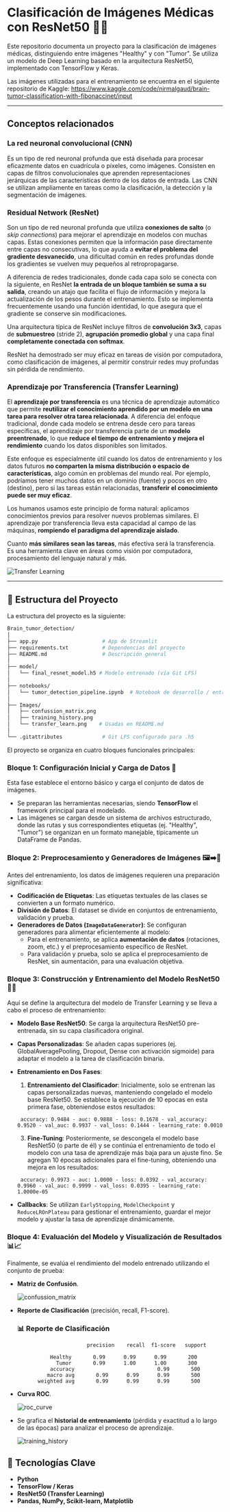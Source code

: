 # Clasificación de Imágenes Médicas con ResNet50 🧠🔬

Este repositorio documenta un proyecto para la clasificación de imágenes médicas, distinguiendo entre imágenes "Healthy" y con "Tumor". Se utiliza un modelo de Deep Learning basado en la arquitectura ResNet50, implementado con TensorFlow y Keras.  

Las imágenes utilizadas para el entrenamiento se encuentra en el siguiente repositorio de Kaggle:
https://www.kaggle.com/code/nirmalgaud/brain-tumor-classification-with-fibonaccinet/input

---

## Conceptos relacionados

### La red neuronal convolucional (CNN)
Es un tipo de red neuronal profunda que está diseñada para procesar eficazmente datos en cuadrícula o píxeles, como imágenes. Consisten en capas de filtros convolucionales que aprenden representaciones jerárquicas de las características dentro de los datos de entrada. Las CNN se utilizan ampliamente en tareas como la clasificación, la detección y la segmentación de imágenes.



### Residual Network (ResNet)
Son un tipo de red neuronal profunda que utiliza **conexiones de salto** (o *skip connections*) para mejorar el aprendizaje en modelos con muchas capas. Estas conexiones permiten que la información pase directamente entre capas no consecutivas, lo que ayuda a **evitar el problema del gradiente desvanecido**, una dificultad común en redes profundas donde los gradientes se vuelven muy pequeños al retropropagarse.

A diferencia de redes tradicionales, donde cada capa solo se conecta con la siguiente, en ResNet **la entrada de un bloque también se suma a su salida**, creando un atajo que facilita el flujo de información y mejora la actualización de los pesos durante el entrenamiento. Esto se implementa frecuentemente usando una función identidad, lo que asegura que el gradiente se conserve sin modificaciones.

Una arquitectura típica de ResNet incluye filtros de **convolución 3x3**, capas de **submuestreo** (stride 2), **agrupación promedio global** y una capa final **completamente conectada con softmax**.

ResNet ha demostrado ser muy eficaz en tareas de visión por computadora, como clasificación de imágenes, al permitir construir redes muy profundas sin pérdida de rendimiento.



### Aprendizaje por Transferencia (Transfer Learning)

El **aprendizaje por transferencia** es una técnica de aprendizaje automático que permite **reutilizar el conocimiento aprendido por un modelo en una tarea para resolver otra tarea relacionada**. A diferencia del enfoque tradicional, donde cada modelo se entrena desde cero para tareas específicas, el aprendizaje por transferencia parte de un **modelo preentrenado**, lo que **reduce el tiempo de entrenamiento y mejora el rendimiento** cuando los datos disponibles son limitados.

Este enfoque es especialmente útil cuando los datos de entrenamiento y los datos futuros **no comparten la misma distribución o espacio de características**, algo común en problemas del mundo real. Por ejemplo, podríamos tener muchos datos en un dominio (fuente) y pocos en otro (destino), pero si las tareas están relacionadas, **transferir el conocimiento puede ser muy eficaz**.

Los humanos usamos este principio de forma natural: aplicamos conocimientos previos para resolver nuevos problemas similares. El aprendizaje por transferencia lleva esta capacidad al campo de las máquinas, **rompiendo el paradigma del aprendizaje aislado**.

Cuanto **más similares sean las tareas**, más efectiva será la transferencia. Es una herramienta clave en áreas como visión por computadora, procesamiento del lenguaje natural y más.

![Transfer Learning](Images/transfer_learn.png)

---


## 🚀 Estructura del Proyecto 

La estructura del proyecto es la siguiente:

```bash
Brain_tumor_detection/
│
├── app.py                     # App de Streamlit
├── requirements.txt           # Dependencias del proyecto
├── README.md                  # Descripción general
│
├── model/
│   └── final_resnet_model.h5 # Modelo entrenado (vía Git LFS)
│
├── notebooks/
│   └── tumor_detection_pipeline.ipynb  # Notebook de desarrollo / entrenamiento
│
├── Images/
│   ├── confussion_matrix.png
│   ├── training_history.png
│   └── transfer_learn.png    # Usadas en README.md
│
└── .gitattributes             # Git LFS configurado para .h5
```

El proyecto se organiza en cuatro bloques funcionales principales:

### Bloque 1: **Configuración Inicial y Carga de Datos** 📂
Esta fase establece el entorno básico y carga el conjunto de datos de imágenes.
- Se preparan las herramientas necesarias, siendo **TensorFlow** el framework principal para el modelado.
- Las imágenes se cargan desde un sistema de archivos estructurado, donde las rutas y sus correspondientes etiquetas (ej. "Healthy", "Tumor") se organizan en un formato manejable, típicamente un DataFrame de Pandas.

### Bloque 2: **Preprocesamiento y Generadores de Imágenes** 🖼️➡️🔢
Antes del entrenamiento, los datos de imágenes requieren una preparación significativa:
- **Codificación de Etiquetas**: Las etiquetas textuales de las clases se convierten a un formato numérico.
- **División de Datos**: El dataset se divide en conjuntos de entrenamiento, validación y prueba.
- **Generadores de Datos (`ImageDataGenerator`)**: Se configuran generadores para alimentar eficientemente al modelo:
    - Para el entrenamiento, se aplica **aumentación de datos** (rotaciones, zoom, etc.) y el preprocesamiento específico de ResNet.
    - Para validación y prueba, solo se aplica el preprocesamiento de ResNet, sin aumentación, para una evaluación objetiva.

### Bloque 3: **Construcción y Entrenamiento del Modelo ResNet50** 🧠🔧
Aquí se define la arquitectura del modelo de Transfer Learning y se lleva a cabo el proceso de entrenamiento:
- **Modelo Base ResNet50**: Se carga la arquitectura ResNet50 pre-entrenada, sin su capa clasificadora original.
- **Capas Personalizadas**: Se añaden capas superiores (ej. GlobalAveragePooling, Dropout, Dense con activación sigmoide) para adaptar el modelo a la tarea de clasificación binaria.
- **Entrenamiento en Dos Fases**:
    1.  **Entrenamiento del Clasificador**: Inicialmente, solo se entrenan las capas personalizadas nuevas, manteniendo congelado el modelo base ResNet50. Se establece la ejecución de 10   epocas en esta primera fase, obteniendose estos resultados:
       
       accuracy: 0.9484 - auc: 0.9888 - loss: 0.1678 - val_accuracy: 0.9520 - val_auc: 0.9937 - val_loss: 0.1444 - learning_rate: 0.0010
    3.  **Fine-Tuning**: Posteriormente, se descongela el modelo base ResNet50 (o parte de él) y se continúa el entrenamiento de todo el modelo con una tasa de aprendizaje más baja para un ajuste fino. Se agregan 10 épocas adicionales para el fine-tuning, obteniendo una mejora en los resultados:

       accuracy: 0.9973 - auc: 1.0000 - loss: 0.0392 - val_accuracy: 0.9960 - val_auc: 0.9999 - val_loss: 0.0395 - learning_rate: 1.0000e-05
- **Callbacks**: Se utilizan `EarlyStopping`, `ModelCheckpoint` y `ReduceLROnPlateau` para gestionar el entrenamiento, guardar el mejor modelo y ajustar la tasa de aprendizaje dinámicamente.

### Bloque 4: **Evaluación del Modelo y Visualización de Resultados** 📊📈
Finalmente, se evalúa el rendimiento del modelo entrenado utilizando el conjunto de prueba:

- **Matriz de Confusión**.
  
     ![confussion_matrix](Images/confussion_matrix.png)

- **Reporte de Clasificación** (precisión, recall, F1-score).
 
  ### 📊 Reporte de Clasificación

```
                          precision    recall  f1-score   support

              Healthy       0.99      0.99      0.99       200
                Tumor       0.99      1.00      1.00       300
              accuracy                           0.99       500
             macro avg       0.99      0.99      0.99       500
          weighted avg       0.99      0.99      0.99       500
```
 

- **Curva ROC**.
  
  ![roc_curve](Images/roc_curve.png)
  
- Se grafica el **historial de entrenamiento** (pérdida y exactitud a lo largo de las épocas) para analizar el proceso de aprendizaje.
  
   ![training_history](Images/training_history.png)
  




## 🔬 Tecnologías Clave

*   **Python**
*   **TensorFlow / Keras**
*   **ResNet50 (Transfer Learning)**
*   **Pandas, NumPy, Scikit-learn, Matplotlib**
